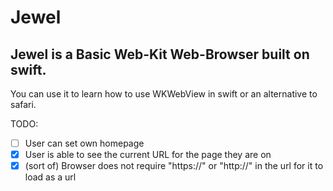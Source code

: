 # Jewel

## Jewel is a Basic Web-Kit Web-Browser built on swift.

You can use it to learn how to use WKWebView in swift or an alternative to safari.

TODO:

- [ ] User can set own homepage
- [x] User is able to see the current URL for the page they are on
- [x] (sort of) Browser does not require "https://" or "http://" in the url for it to load as a url
